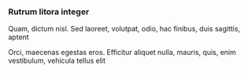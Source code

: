 ### Rutrum litora integer

Quam, dictum nisl. Sed laoreet, volutpat, odio, hac finibus, duis sagittis, aptent

Orci, maecenas egestas eros. Efficitur aliquet nulla, mauris, quis, enim vestibulum, vehicula tellus elit


